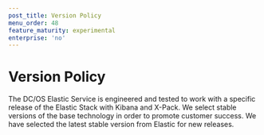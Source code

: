```yaml
---
post_title: Version Policy
menu_order: 48
feature_maturity: experimental
enterprise: 'no'
---
```


# Version Policy

The DC/OS Elastic Service is engineered and tested to work with a specific release of the Elastic Stack with Kibana and X-Pack. We select stable versions of the base technology in order to promote customer success. We have selected the latest stable version from Elastic for new releases.